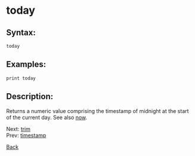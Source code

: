 # today

## Syntax:
`today`

## Examples:
`print today`

## Description:
Returns a numeric value comprising the timestamp of midnight at the start of the current day. See also [now](now.md).

Next: [trim](trim.md)  
Prev: [timestamp](timestamp.md)

[Back](../../README.md)
